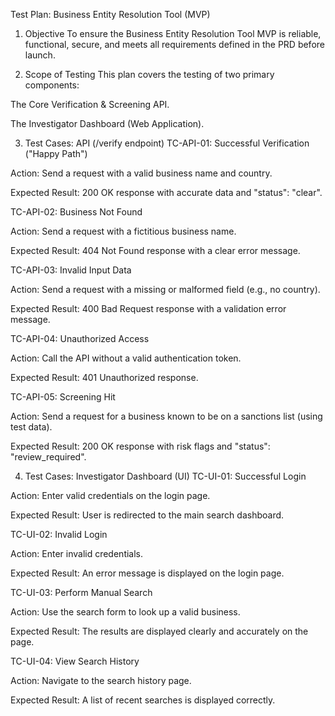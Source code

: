 Test Plan: Business Entity Resolution Tool (MVP)
1. Objective
To ensure the Business Entity Resolution Tool MVP is reliable, functional, secure, and meets all requirements defined in the PRD before launch.

2. Scope of Testing
This plan covers the testing of two primary components:

The Core Verification & Screening API.

The Investigator Dashboard (Web Application).

3. Test Cases: API (/verify endpoint)
TC-API-01: Successful Verification ("Happy Path")

Action: Send a request with a valid business name and country.

Expected Result: 200 OK response with accurate data and "status": "clear".

TC-API-02: Business Not Found

Action: Send a request with a fictitious business name.

Expected Result: 404 Not Found response with a clear error message.

TC-API-03: Invalid Input Data

Action: Send a request with a missing or malformed field (e.g., no country).

Expected Result: 400 Bad Request response with a validation error message.

TC-API-04: Unauthorized Access

Action: Call the API without a valid authentication token.

Expected Result: 401 Unauthorized response.

TC-API-05: Screening Hit

Action: Send a request for a business known to be on a sanctions list (using test data).

Expected Result: 200 OK response with risk flags and "status": "review_required".

4. Test Cases: Investigator Dashboard (UI)
TC-UI-01: Successful Login

Action: Enter valid credentials on the login page.

Expected Result: User is redirected to the main search dashboard.

TC-UI-02: Invalid Login

Action: Enter invalid credentials.

Expected Result: An error message is displayed on the login page.

TC-UI-03: Perform Manual Search

Action: Use the search form to look up a valid business.

Expected Result: The results are displayed clearly and accurately on the page.

TC-UI-04: View Search History

Action: Navigate to the search history page.

Expected Result: A list of recent searches is displayed correctly.